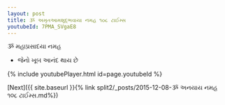 ```yaml
---
layout: post
title: ૐ અમૃતઆમશૂદ્ભવાયા નમહ ૧૦૮ ટાઈમ્સ
youtubeId: 7PMA_SVgaE8
---
```

 
 
 ૐ મહાપ્રસાદયા નમહ  
 
 -  જેનો ખૂબ આનંદ થાય છે 
 
  
 
  
 
 
 
 
 
 


{% include youtubePlayer.html id=page.youtubeId %}
 
[Next]({{ site.baseurl }}{% link  split2/_posts/2015-12-08-ૐ અનયાય નમહ  ૧૦૮ ટાઈમ્સ.md%})
 

